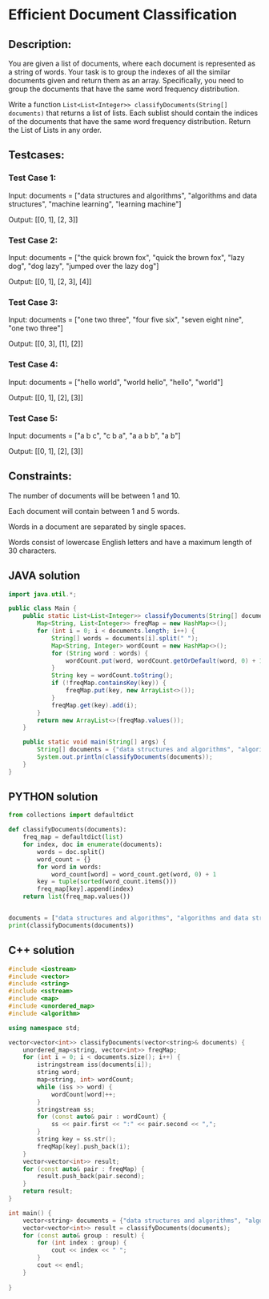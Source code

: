 # Efficient Document Classification
## Description:
You are given a list of documents, where each document is represented as a string of words. 
Your task is to group the indexes of all the similar documents given and return them as an array. 
Specifically, you need to group the documents that have the same word frequency distribution.

Write a function `List<List<Integer>> classifyDocuments(String[] documents)` that returns a list of lists. 
Each sublist should contain the indices of the documents that have the same word frequency distribution.
Return the List of Lists in any order.

## Testcases:
### Test Case 1:

Input: documents = ["data structures and algorithms", "algorithms and data structures", "machine learning", "learning machine"]

Output: [[0, 1], [2, 3]]

### Test Case 2:

Input: documents = ["the quick brown fox", "quick the brown fox", "lazy dog", "dog lazy", "jumped over the lazy dog"]

Output: [[0, 1], [2, 3], [4]]

### Test Case 3:

Input: documents = ["one two three", "four five six", "seven eight nine", "one two three"]

Output: [[0, 3], [1], [2]]

### Test Case 4:

Input: documents = ["hello world", "world hello", "hello", "world"]

Output: [[0, 1], [2], [3]]

### Test Case 5:

Input: documents = ["a b c", "c b a", "a a b b", "a b"]

Output: [[0, 1], [2], [3]]

## Constraints:
The number of documents will be between 1 and 10.

Each document will contain between 1 and 5 words.

Words in a document are separated by single spaces.

Words consist of lowercase English letters and have a maximum length of 30 characters.


## JAVA solution
```java
import java.util.*;

public class Main {
    public static List<List<Integer>> classifyDocuments(String[] documents) {
        Map<String, List<Integer>> freqMap = new HashMap<>();
        for (int i = 0; i < documents.length; i++) {
            String[] words = documents[i].split(" ");
            Map<String, Integer> wordCount = new HashMap<>();
            for (String word : words) {
                wordCount.put(word, wordCount.getOrDefault(word, 0) + 1);
            }
            String key = wordCount.toString();
            if (!freqMap.containsKey(key)) {
                freqMap.put(key, new ArrayList<>());
            }
            freqMap.get(key).add(i);
        }
        return new ArrayList<>(freqMap.values());
    }

    public static void main(String[] args) {
        String[] documents = {"data structures and algorithms", "algorithms and data structures", "machine learning", "learning machine"};
        System.out.println(classifyDocuments(documents));  
    }
}

```

## PYTHON solution

```python
from collections import defaultdict

def classifyDocuments(documents):
    freq_map = defaultdict(list)
    for index, doc in enumerate(documents):
        words = doc.split()
        word_count = {}
        for word in words:
            word_count[word] = word_count.get(word, 0) + 1
        key = tuple(sorted(word_count.items()))
        freq_map[key].append(index)
    return list(freq_map.values())


documents = ["data structures and algorithms", "algorithms and data structures", "machine learning", "learning machine"]
print(classifyDocuments(documents))  

```

## C++ solution

```cpp
#include <iostream>
#include <vector>
#include <string>
#include <sstream>
#include <map>
#include <unordered_map>
#include <algorithm>

using namespace std;

vector<vector<int>> classifyDocuments(vector<string>& documents) {
    unordered_map<string, vector<int>> freqMap;
    for (int i = 0; i < documents.size(); i++) {
        istringstream iss(documents[i]);
        string word;
        map<string, int> wordCount;
        while (iss >> word) {
            wordCount[word]++;
        }
        stringstream ss;
        for (const auto& pair : wordCount) {
            ss << pair.first << ":" << pair.second << ",";
        }
        string key = ss.str();
        freqMap[key].push_back(i);
    }
    vector<vector<int>> result;
    for (const auto& pair : freqMap) {
        result.push_back(pair.second);
    }
    return result;
}

int main() {
    vector<string> documents = {"data structures and algorithms", "algorithms and data structures", "machine learning", "learning machine"};
    vector<vector<int>> result = classifyDocuments(documents);
    for (const auto& group : result) {
        for (int index : group) {
            cout << index << " ";
        }
        cout << endl;
    }
    
}

```


